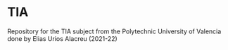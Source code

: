 # TIA
Repository for the TIA subject from the Polytechnic University of Valencia done by Elias Urios Alacreu (2021-22)

